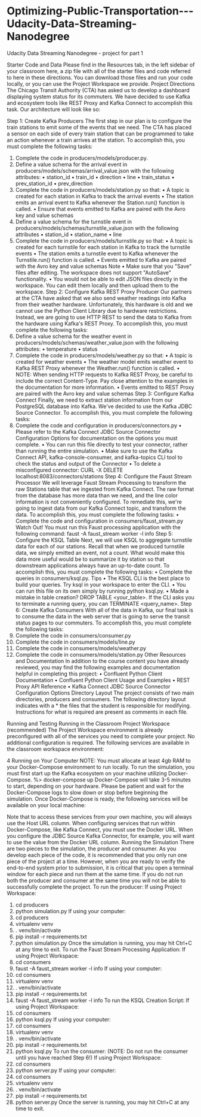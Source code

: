 # Optimizing-Public-Transportation---Udacity-Data-Streaming-Nanodegree
Udacity Data Streaming Nanodegree - project for part 1


Starter Code and Data
Please find in the Resources tab, in the left sidebar of your classroom here, a zip file with all of the starter files and code referred to here in these directions. You can download those files and run your code locally, or you can use the Project Workspace we provide.
Project Directions
The Chicago Transit Authority (CTA) has asked us to develop a dashboard displaying system status for its commuters. We have decided to use Kafka and ecosystem tools like REST Proxy and Kafka Connect to accomplish this task.
Our architecture will look like so:

Step 1: Create Kafka Producers
The first step in our plan is to configure the train stations to emit some of the events that we need. The CTA has placed a sensor on each side of every train station that can be programmed to take an action whenever a train arrives at the station.
To accomplish this, you must complete the following tasks:
1. Complete the code in producers/models/producer.py.
2. Define a value schema for the arrival event in producers/models/schemas/arrival_value.json with the following attributes:
• station_id
• train_id
• direction
• line
• train_status
• prev_station_id
• prev_direction
3. Complete the code in producers/models/station.py so that:
• A topic is created for each station in Kafka to track the arrival events
• The station emits an arrival event to Kafka whenever the Station.run() function is called.
• Ensure that events emitted to Kafka are paired with the Avro key and value schemas
4. Define a value schema for the turnstile event in producers/models/schemas/turnstile_value.json with the following attributes
• station_id
• station_name
• line
5. Complete the code in producers/models/turnstile.py so that:
• A topic is created for each turnstile for each station in Kafka to track the turnstile events
• The station emits a turnstile event to Kafka whenever the Turnstile.run() function is called.
• Events emitted to Kafka are paired with the Avro key and value schemas
Note
• Make sure that you "Save" files after editing. The workspace does not support "AutoSave" functionality.
• You would not be able to edit JSON files directly in the workspace. You can edit them locally and then upload them to the workspace.
Step 2: Configure Kafka REST Proxy Producer
Our partners at the CTA have asked that we also send weather readings into Kafka from their weather hardware. Unfortunately, this hardware is old and we cannot use the Python Client Library due to hardware restrictions. Instead, we are going to use HTTP REST to send the data to Kafka from the hardware using Kafka's REST Proxy.
To accomplish this, you must complete the following tasks:
1. Define a value schema for the weather event in producers/models/schemas/weather_value.json with the following attributes:
• temperature
• status
2. Complete the code in producers/models/weather.py so that:
• A topic is created for weather events
• The weather model emits weather event to Kafka REST Proxy whenever the Weather.run() function is called.
• NOTE: When sending HTTP requests to Kafka REST Proxy, be careful to include the correct Content-Type. Pay close attention to the examples in the documentation for more information.
• Events emitted to REST Proxy are paired with the Avro key and value schemas
Step 3: Configure Kafka Connect
Finally, we need to extract station information from our PostgreSQL database into Kafka. We've decided to use the Kafka JDBC Source Connector.
To accomplish this, you must complete the following tasks:
1. Complete the code and configuration in producers/connectors.py
• Please refer to the Kafka Connect JDBC Source Connector Configuration Options for documentation on the options you must complete.
• You can run this file directly to test your connector, rather than running the entire simulation.
• Make sure to use the Kafka Connect API, kafka-console-consumer, and kafka-topics CLI tool to check the status and output of the Connector
• To delete a misconfigured connector: CURL -X DELETE localhost:8083/connectors/stations
Step 4: Configure the Faust Stream Processor
We will leverage Faust Stream Processing to transform the raw Stations table that we ingested from Kafka Connect. The raw format from the database has more data than we need, and the line color information is not conveniently configured. To remediate this, we're going to ingest data from our Kafka Connect topic, and transform the data.
To accomplish this, you must complete the following tasks:
• Complete the code and configuration in consumers/faust_stream.py
Watch Out! You must run this Faust processing application with the following command:
faust -A faust_stream worker -l info
Step 5: Configure the KSQL Table
Next, we will use KSQL to aggregate turnstile data for each of our stations. Recall that when we produced turnstile data, we simply emitted an event, not a count. What would make this data more useful would be to summarize it by station so that downstream applications always have an up-to-date count.
To accomplish this, you must complete the following tasks:
• Complete the queries in consumers/ksql.py.
Tips
• The KSQL CLI is the best place to build your queries. Try ksql in your workspace to enter the CLI.
• You can run this file on its own simply by running python ksql.py.
• Made a mistake in table creation? DROP TABLE <your_table>. If the CLI asks you to terminate a running query, you can TERMINATE <query_name>.
Step 6: Create Kafka Consumers
With all of the data in Kafka, our final task is to consume the data in the web server that is going to serve the transit status pages to our commuters.
To accomplish this, you must complete the following tasks:
1. Complete the code in consumers/consumer.py
2. Complete the code in consumers/models/line.py
3. Complete the code in consumers/models/weather.py
4. Complete the code in consumers/models/station.py
Other Resources and Documentation
In addition to the course content you have already reviewed, you may find the following examples and documentation helpful in completing this project:
• Confluent Python Client Documentation
• Confluent Python Client Usage and Examples
• REST Proxy API Reference
• Kafka Connect JDBC Source Connector Configuration Options
Directory Layout
The project consists of two main directories, producers and consumers.
The following directory layout indicates with a * the files that the student is responsible for modifying. Instructions for what is required are present as comments in each file.

Running and Testing
Running in the Classroom Project Workspace (recommended)
The Project Workspace environment is already preconfigured with all of the services you need to complete your project. No additional configuration is required.
The following services are available in the classroom workspace environment:

4
Running on Your Computer
NOTE: You must allocate at least 4gb RAM to your Docker-Compose environment to run locally.
To run the simulation, you must first start up the Kafka ecosystem on your machine utilizing Docker-Compose.
%> docker-compose up
Docker-Compose will take 3-5 minutes to start, depending on your hardware. Please be patient and wait for the Docker-Compose logs to slow down or stop before beginning the simulation.
Once Docker-Compose is ready, the following services will be available on your local machine:

Note that to access these services from your own machine, you will always use the Host URL column.
When configuring services that run within Docker-Compose, like Kafka Connect, you must use the Docker URL. When you configure the JDBC Source Kafka Connector, for example, you will want to use the value from the Docker URL column.
Running the Simulation
There are two pieces to the simulation, the producer and consumer. As you develop each piece of the code, it is recommended that you only run one piece of the project at a time.
However, when you are ready to verify the end-to-end system prior to submission, it is critical that you open a terminal window for each piece and run them at the same time. If you do not run both the producer and consumer at the same time you will not be able to successfully complete the project.
To run the producer:
If using Project Workspace:
1. cd producers
2. python simulation.py
If using your computer:
1. cd producers
2. virtualenv venv
3. . venv/bin/activate
4. pip install -r requirements.txt
5. python simulation.py
Once the simulation is running, you may hit Ctrl+C at any time to exit.
To run the Faust Stream Processing Application:
If using Project Workspace:
1. cd consumers
2. faust -A faust_stream worker -l info
If using your computer:
1. cd consumers
2. virtualenv venv
3. . venv/bin/activate
4. pip install -r requirements.txt
5. faust -A faust_stream worker -l info
To run the KSQL Creation Script:
If using Project Workspace:
1. cd consumers
2. python ksql.py
If using your computer:
1. cd consumers
2. virtualenv venv
3. . venv/bin/activate
4. pip install -r requirements.txt
5. python ksql.py
To run the consumer: (NOTE: Do not run the consumer until you have reached Step 6!)
If using Project Workspace:
1. cd consumers
2. python server.py
If using your computer:
1. cd consumers
2. virtualenv venv
3. . venv/bin/activate
4. pip install -r requirements.txt
5. python server.py
Once the server is running, you may hit Ctrl+C at any time to exit.

